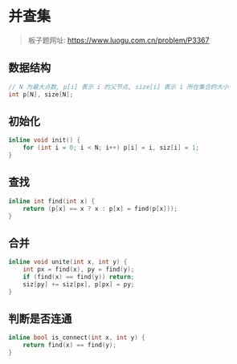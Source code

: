 # 并查集

> 板子题网址: https://www.luogu.com.cn/problem/P3367

## 数据结构

```cpp
// N 为最大点数, p[i] 表示 i 的父节点, size[i] 表示 i 所在集合的大小
int p[N], size[N];
```

## 初始化

```cpp
inline void init() {
    for (int i = 0; i < N; i++) p[i] = i, siz[i] = 1;
}
```

## 查找

```cpp
inline int find(int x) {
    return (p[x] == x ? x : p[x] = find(p[x]));
}
```

## 合并

```cpp
inline void unite(int x, int y) {
    int px = find(x), py = find(y);
    if (find(x) == find(y)) return;
    siz[py] += siz[px], p[px] = py;
}
```

## 判断是否连通

```cpp
inline bool is_connect(int x, int y) {
    return find(x) == find(y);
}
```
